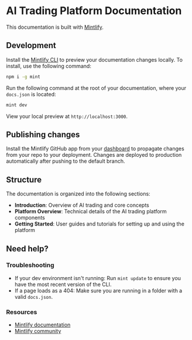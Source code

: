 # AI Trading Platform Documentation

This documentation is built with [Mintlify](https://mintlify.com/docs).

## Development

Install the [Mintlify CLI](https://www.npmjs.com/package/mint) to preview your documentation changes locally. To install, use the following command:

```bash
npm i -g mint
```

Run the following command at the root of your documentation, where your `docs.json` is located:

```bash
mint dev
```

View your local preview at `http://localhost:3000`.

## Publishing changes

Install the Mintlify GitHub app from your [dashboard](https://dashboard.mintlify.com/settings/organization/github-app) to propagate changes from your repo to your deployment. Changes are deployed to production automatically after pushing to the default branch.

## Structure

The documentation is organized into the following sections:

- **Introduction**: Overview of AI trading and core concepts
- **Platform Overview**: Technical details of the AI trading platform components
- **Getting Started**: User guides and tutorials for setting up and using the platform

## Need help?

### Troubleshooting

- If your dev environment isn't running: Run `mint update` to ensure you have the most recent version of the CLI.
- If a page loads as a 404: Make sure you are running in a folder with a valid `docs.json`.

### Resources
- [Mintlify documentation](https://mintlify.com/docs)
- [Mintlify community](https://mintlify.com/community)
